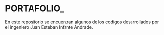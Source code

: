 # PORTAFOLIO_
En este repositorio se encuentran algunos de los codigos desarrollados por el ingeniero Juan Esteban Infante Andrade.

